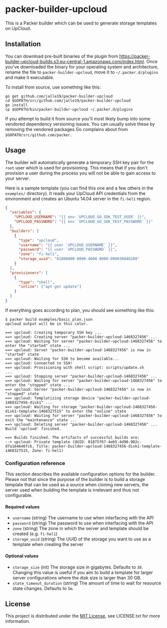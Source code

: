 # packer-builder-upcloud

This is a Packer builder which can be used to generate storage templates on UpCloud.

## Installation

You can download pre-built binaries of the plugin from 
https://packer-builder-upcloud-builds.s3.eu-central-1.amazonaws.com/index.html. Once you've downloaded the binary for 
your operating system and architecture, rename the file to `packer-builder-upcloud`, move it to `~/.packer.d/plugins` 
and make it executable.

To install from source, use something like this:

```
go get github.com/jalle19/packer-builder-upcloud
cd $GOPATH/src/github.com/jalle19/packer-builder-upcloud
go install
cp $GOPATH/bin/packer-builder-upcloud ~/.packer.d/plugins
```

If you attempt to build it from source you'll most likely bump into some vendored dependency versioning issues. You can 
usually solve these by removing the vendored packages Go complains about from `$GOPATH/src/github.com/packer`.

## Usage

The builder will automatically generate a temporary SSH key pair for the `root` user which is used for provisioning. 
This means that if you don't provision a user during the process you will not be able to gain access to your server.

Here is a sample template (you can find this one and a few others in the `examples/` directory). It reads your UpCloud 
API credentials from the environment and creates an Ubuntu 14.04 server in the `fi-hel1` region.

```json
{
  "variables": {
    "UPCLOUD_USERNAME": "{{ env `UPCLOUD_GO_SDK_TEST_USER` }}",
    "UPCLOUD_PASSWORD": "{{ env `UPCLOUD_GO_SDK_TEST_PASSWORD` }}"
  },
  "builders": [
    {
      "type": "upcloud",
      "username": "{{ user `UPCLOUD_USERNAME` }}",
      "password": "{{ user `UPCLOUD_PASSWORD` }}",
      "zone": "fi-hel1",
      "storage_uuid": "01000000-0000-4000-8000-000030040200"
    }
  ],
  "provisioners": [
    {
      "type": "shell",
      "inline": ["apt-get update"]
    }
  ]
}
```

If everything goes according to plan, you should see something like this:

```
$ packer build examples/basic_plan.json 
upcloud output will be in this color.

==> upcloud: Creating temporary SSH key ...
==> upcloud: Creating server "packer-builder-upcloud-1468327456" ...
==> upcloud: Waiting for server "packer-builder-upcloud-1468327456" to enter the "started" state ...
==> upcloud: Server "packer-builder-upcloud-1468327456" is now in "started" state
==> upcloud: Waiting for SSH to become available...
==> upcloud: Connected to SSH!
==> upcloud: Provisioning with shell script: scripts/update.sh
...
==> upcloud: Stopping server "packer-builder-upcloud-1468327456" ...
==> upcloud: Waiting for server "packer-builder-upcloud-1468327456" to enter the "stopped" state ...
==> upcloud: Server "packer-builder-upcloud-1468327456" is now in "stopped" state
==> upcloud: Templatizing storage device "packer-builder-upcloud-1468327456-disk1" ...
==> upcloud: Waiting for storage "packer-builder-upcloud-1468327456-disk1-template-1468327515" to enter the "online" state
==> upcloud: Waiting for server "packer-builder-upcloud-1468327456" to exit the "maintenance" state ...
==> upcloud: Deleting server "packer-builder-upcloud-1468327456" ...
Build 'upcloud' finished.

==> Builds finished. The artifacts of successful builds are:
--> upcloud: Private template (UUID: 01875f67-4eb5-4d90-982c-d7a164646fcb, Title: packer-builder-upcloud-1468327456-disk1-template-1468327515, Zone: fi-hel1)
```

### Configuration reference

This section describes the available configuration options for the builder. Please not that since the purpose of the 
builder is to build a storage template that can be used as a source when cloning new servers, the server used when 
building the template is irrelevant and thus not configurable. 

#### Required values

* `username` (string) The username to use when interfacing with the API
* `password` (string) The password to use when interfacing with the API
* `zone` (string) The zone in which the server and template should be created (e.g. `fi-hel1`)
* `storage_uuid` (string) The UUID of the storage you want to use as a template when creating the server

#### Optional values

* `storage_size` (int) The storage size in gigabytes. Defaults to `30`. Changing this value is useful if you aim to build 
a template for larger server configurations where the disk size is larger than 30 GB.
* `state_timeout_duration` (string) The amount of time to wait for resource state changes. Defaults to `5m`.

## License

This project is distributed under the [MIT License](https://opensource.org/licenses/MIT), see LICENSE.txt for more 
information.
